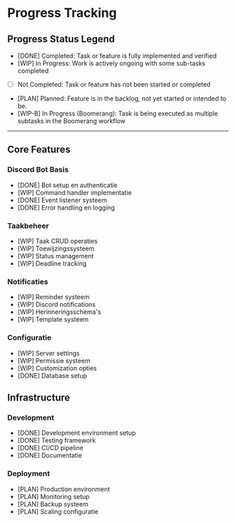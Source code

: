 # Progress Tracking

## Progress Status Legend

- [DONE] Completed: Task or feature is fully implemented and verified
- [WIP] In Progress: Work is actively ongoing with some sub-tasks completed
- [ ] Not Completed: Task or feature has not been started or completed
- [PLAN] Planned: Feature is in the backlog, not yet started or intended to be.
- [WIP-B] In Progress (Boomerang): Task is being executed as multiple subtasks in the Boomerang workflow

---

## Core Features

### Discord Bot Basis
- [DONE] Bot setup en authenticatie
- [WIP] Command handler implementatie
- [DONE] Event listener systeem
- [DONE] Error handling en logging

### Taakbeheer
- [WIP] Taak CRUD operaties
- [WIP] Toewijzingssysteem
- [WIP] Status management
- [WIP] Deadline tracking

### Notificaties
- [WIP] Reminder systeem
- [WIP] Discord notifications
- [WIP] Herinneringsschema's
- [WIP] Template systeem

### Configuratie
- [WIP] Server settings
- [WIP] Permissie systeem
- [WIP] Customization opties
- [DONE] Database setup

## Infrastructure

### Development
- [DONE] Development environment setup
- [DONE] Testing framework
- [DONE] CI/CD pipeline
- [DONE] Documentatie

### Deployment
- [PLAN] Production environment
- [PLAN] Monitoring setup
- [PLAN] Backup systeem
- [PLAN] Scaling configuratie